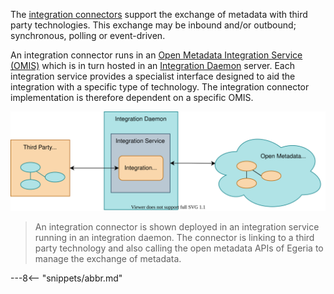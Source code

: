 <!-- SPDX-License-Identifier: CC-BY-4.0 -->
<!-- Copyright Contributors to the ODPi Egeria project 2020. -->


The [integration connectors](/concepts/integration-connector) support the exchange of metadata with third party technologies.  This exchange may be inbound and/or outbound; synchronous, polling or event-driven. 

An integration connector runs in an [Open Metadata Integration Service (OMIS)](/services/omis) which is in turn hosted in an [Integration Daemon](/concepts/integration-daemon) server.  Each integration service provides a specialist interface designed to aid the integration with a specific type of technology.  The integration connector implementation is therefore dependent on a specific OMIS.

![Deployed Integration Connector](/connectors/integration/integration-connectors.svg)
> An integration connector is shown deployed in an integration service running in an integration daemon.  The connector is linking to a third party technology and also calling the open metadata APIs of Egeria to manage the exchange of metadata.


---8<-- "snippets/abbr.md"
